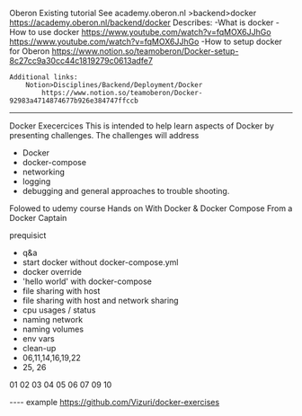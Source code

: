 

Oberon
    Existing tutorial
        See academy.oberon.nl >backend>docker
            https://academy.oberon.nl/backend/docker
                Describes:
                -What is docker
                -How to use docker
                    https://www.youtube.com/watch?v=fqMOX6JJhGo
                    https://www.youtube.com/watch?v=fqMOX6JJhGo
                -How to setup docker for Oberon
                    https://www.notion.so/teamoberon/Docker-setup-8c27cc9a30cc44c1819279c0613adfe7


    Additional links:
        Notion>Disciplines/Backend/Deployment/Docker
            https://www.notion.so/teamoberon/Docker-92983a4714874677b926e384747ffccb


-----

Docker Execercices
This is intended to help learn aspects of Docker by presenting challenges. The challenges will address
- Docker
- docker-compose
- networking
- logging
- debugging and general approaches to trouble shooting.

Folowed  to udemy course
    Hands on With Docker & Docker Compose From a Docker Captain

prequisict

- q&a
- start docker without docker-compose.yml
- docker override
- 'hello world' with docker-compose
- file sharing with host
- file sharing with host and network sharing
- cpu usages / status
- naming network
- naming volumes
- env vars
- clean-up
- 06,11,14,16,19,22
- 25, 26


01
02
03
04
05
06
07
09
10

---- example
        https://github.com/Vizuri/docker-exercises

